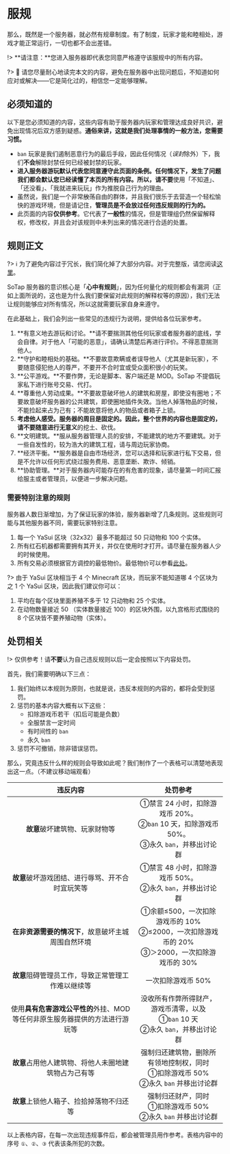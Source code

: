 # 服规

那么，既然是一个服务器，就必然有规章制度。有了制度，玩家才能和睦相处，游戏才能正常运行，一切也都不会出差错。

!> **请注意：**您进入服务器即代表您同意严格遵守该服规中的所有内容。

?> 🌼 请您尽量耐心地读完本文的内容，避免在服务器中出现问题后，不知道如何应对或解决——它是简化过的，相信您一定能够理解。

## 必须知道的

以下是您必须知道的内容，这些内容有助于服务器内玩家和管理达成良好共识，避免出现情况后双方感到疑惑。**通俗来讲，这就是我们处理事情的一般方法，您需要习惯。**

- `ban` 玩家是我们遏制恶意行为的最后手段，因此任何情况（*误封*除外）下，我们**不会**解除封禁任何已经被封禁的玩家。
- **进入服务器游玩默认代表您同意遵守此页面的条例。**任何情况下，发生了问题我们都会默认您已经读懂了本页的所有内容。所以，请**不要**使用「不知道」、「还没看」、「我就进来玩玩」作为推脱自己行为的理由。
- 虽然说，我们是一个非常~~放荡~~自由的群体，并且我们很乐于去营造一个轻松愉快的游戏环境，但是请记住，**管理员是不会放过任何违反规则的行为的。**
- 此页面的内容**仅供参考**。它代表了**一般性**的情况，但是管理组仍然保留解释权，修改权，并且会对该规则中未列出来的情况进行合适的处置。

## 规则正文

?> ℹ 为了避免内容过于冗长，我们简化掉了大部分内容。对于完整版，请您阅读[这里](https://sotap.org/rules)。

SoTap 服务器的意识核心是「**心中有规则**」，因为任何量化的规则都会有漏洞（正如上面所说的，这也是为什么我们要保留对此规则的解释权等的原因），我们无法让规则能够应对所有情况，所以这就需要玩家自身来遵守。

在此基础上，我们会列出一些常见的违规行为说明，提供给各位玩家参考。

1. **有意义地去游玩和讨论。**请不要揣测其他任何玩家或者服务器的底线，学会自律。对于他人「可能的恶意」，请确认清楚后再进行评价。不得恶意揣测他人。
2. **守护和睦相处的基础。**不要故意欺瞒或者误导他人（尤其是新玩家），不要随意侵犯他人的尊严，不要开不合时宜或受众面积很小的玩笑。
3. **公平游戏。**不要作弊，无论是脚本、客户端还是 MOD。SoTap 不提倡玩家私下进行账号交易、代打。
4. **尊重他人劳动成果。**不要故意破坏他人的建筑和房屋，即使没有圈地；不要故意破坏服务器的公共建筑，即使圈地插件失效。当他人掉落物品的时候，不能捡起来占为己有；不能故意将他人的物品或者箱子上锁。
5. **考虑他人感受。**服务器的周目是固定的。因此，整个世界的内容也是固定的，请不要随意进行**无意义**的挖土、砍伐。
6. **文明建筑。**服从服务器管理人员的安排，不能建筑的地方不要建筑。对于一些自发性的，较为浩大的建筑工程，请与周边玩家协商。
7. **经济平衡。**服务器是自由市场经济，您可以选择和玩家进行私下交易，但是不允许以任何形式绕过服务费用、恶意垄断、欺诈、倾销。
8. **协助管理。**对于服务器内可能存在的有危害的现象，请尽量第一时间汇报给服主或者管理员，以便进一步解决问题。

### 需要特别注意的规则

服务器人数日渐增加，为了保证玩家的体验，服务器新增了几条规则。这些规则可能与其他服务器不同，需要玩家特别注意。

1. 每一个 YaSui 区块（32x32）最多不能超过 50 只动物和 100 个实体。
2. 所有红石机器都需要拥有其开关，并仅在使用时才打开。请尽量在服务器人少的时候使用。
3. 所有交易必须根据官方调控的最低物价。最低物价可以参看[此处][1]。

?> 由于 YaSui 区块相当于 4 个 Minecraft 区块，而玩家不能知道哪 4 个区块为之 1 个 YaSui 区块，因此我们建议你可以：<br>
1. 平均在每个区块里面养殖不多于 12 只动物和 25 个实体。<br>
2. 在动物数量接近 50 （实体数量接近 100）的区块外围，以九宫格形式围绕的 8 个区块皆不要养殖动物（实体）。

## 处罚相关

!> 仅供参考！请**不要**认为自己违反规则以后一定会按照以下内容处罚。

首先，我们需要明确以下三点：

1. 我们始终以本规则为原则，也就是说，违反本规则的内容的，都将会受到惩罚。
2. 惩罚的基本内容大概有以下这些：
    - 扣除游戏币若干（扣后可能是负数）
    - 全服禁言一定时间
    - 有时间性的 `ban`
    - 永久 `ban`
3. 惩罚不可撤销，除非错误惩罚。

那么，究竟违反什么样的规则会导致如此呢？我们制作了一个表格可以清楚地表现出这一点。（不建议移动端观看）

| 违反内容 | 处罚参考 |
| :-: | :-: |
| **故意**破坏建筑物、玩家财物等 | ①禁言 24 小时，扣除游戏币 20%。<br>②`ban` 10 天，扣除游戏币 50%。<br>③永久 `ban`，并移出讨论群 |
| **故意**破坏游戏团结、进行辱骂、开不合时宜玩笑等 | ①禁言 48 小时，扣除游戏币 50%。<br>②永久 `ban`，并移出讨论群 |
| **在非资源需要的情况下**，故意破坏主城周围自然环境 | ①余额≤500，一次扣除游戏币的 10%<br>②≤2000，一次扣除游戏币的 20%<br>③＞2000，一次扣除游戏币的 30% |
| **故意**阻碍管理员工作，导致正常管理工作难以继续等 | 一次扣除游戏币 50%|
| 使用**具有危害游戏公平性的**外挂、MOD 等任何非原生服务器提供的方法进行游玩等 | 没收所有作弊所得财产，游戏币清零，以及<br>①`ban` 10 天<br>②永久 `ban`，并移出讨论群 |
| **故意**占用他人建筑物、将他人未圈地建筑物占为己有等 | 强制归还建筑物，删除所有领地控制权，同时<br>①扣除游戏币 50%<br>②永久 `ban` 并移出讨论群 |
| **故意**上锁他人箱子、捡拾掉落物不归还等 | 强制归还财产，同时<br>①扣除游戏币 50%<br>②永久 `ban` 并移出讨论群 |

以上表格内容，在每一次出现违规事件后，都会被管理员用作参考。表格内容中的序号 `①`、`②`、`③` 代表该条所犯的次数。


[1]:/Windfall/economy.md
